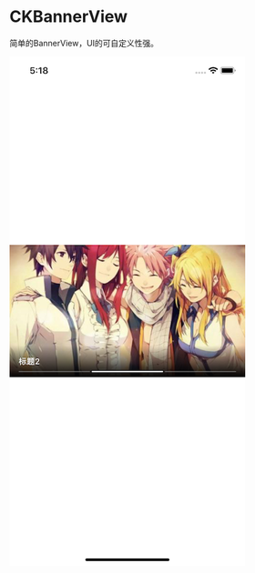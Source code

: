 # CKBannerView
简单的BannerView，UI的可自定义性强。

![image](https://github.com/DonfexCui/CKBannerView/blob/master/resource/Simulator%20Screen%20Shot%20-%20iPhone%20XR%20-%202018-11-14%20at%2017.18.36.png)
